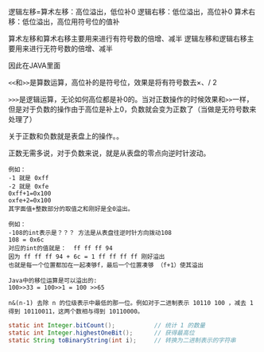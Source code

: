 逻辑左移=算术左移：高位溢出，低位补0 
逻辑右移：低位溢出，高位补0 
算术右移：低位溢出，高位用符号位的值补

算术左移和算术右移主要用来进行有符号数的倍增、减半 
逻辑左移和逻辑右移主要用来进行无符号数的倍增、减半 

因此在JAVA里面

`<<`和`>>`是算数运算，高位补的是符号位，效果是将有符号数去×、/ 2

`>>>`是逻辑运算，无论如何高位都是补0的。当对正数操作的时候效果和`>>`一样，但是对于负数的操作由于高位是补上0，负数就会变为正数了（当做是无符号数来处理了）



关于正数和负数就是表盘上的操作。。

正数无需多说，对于负数来说，就是从表盘的零点向逆时针波动。

```text
例如：
-1 就是 0xff
-2 就是 0xfe
0xff+1=0x100
oxfe+2=0x100
其字面值+整数部分的取值之和刚好是全0溢出。

例如：
-108的int表示是？？？ 方法是从表盘往逆时针方向拨动108
108 = 0x6c
对应的int的值就是：  ff ff ff 94
因为 ff ff ff 94 + 6c = 1 ff ff ff ff 刚好溢出
也就是每一个位置都加在一起凑够f，最后一个位置凑够 （f+1）使其溢出
```

```
Java中的移位运算是可以溢出的:
100>>33 = 100>>1 = 100 >>65
```

```text
n&(n-1) 去除 n 的位级表示中最低的那一位。例如对于二进制表示 10110 100 ，减去 1 得到 10110011，这两个数相与得到 10110000。
```

```JAVA
static int Integer.bitCount();           // 统计 1 的数量
static int Integer.highestOneBit();      // 获得最高位
static String toBinaryString(int i);     // 转换为二进制表示的字符串			
```

